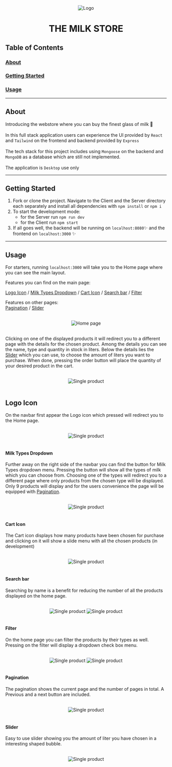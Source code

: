 <div align="center">
<img
  src="./client/src/Assets/Images/PinkCowIcon2.png"
  alt="Logo"
  title="Logo"
  style="display: margin: 0 auto; max-width: 300px">
<h1>THE MILK STORE</h1>
</div>

## Table of Contents

### [About](#about)
### [Getting Started](#getting_started)
### [Usage](#usage)

---
## About
Introducing the webstore where you can buy the finest glass of milk 🥛
<br><br> In this full stack application users can experience the UI provided by `React` and `Tailwind` on the frontend and backend provided by `Express`
<br><br> The tech stack for this project includes using `Mongoose` on the backend and `MongoDB` as a database which are still not implemented.
<br><br>The application is `Desktop` use only

---
## Getting Started
1. Fork or clone the project. Navigate to the Client and the Server directory each separately and install all dependencies with `npm install` or `npm i`
2. To start the development mode:
   * for the Server run `npm run dev`
   * for the Client run `npm start`
3. If all goes well, the backend will be running on `localhost:8080`✨ and the frontend on `localhost:3000` ✨

---
## Usage
For starters, running `localhost:3000` will take you to the Home page where you can see the main layout.
<br>

 Features you can find on the main page: <br>

[Logo Icon](#logo_icon) / [Milk Types Dropdown](#milk_types_dropdown) / [Cart Icon](#cart_icon) / [Search bar](#search_bar) / [Filter](#filter) 

 Features on other pages: <br>
 [Pagination](#pagination) / [Slider](#slider)
 
<br>
<div align="center">
<img
  src="./_images/HomePage.png"
  alt="Home page"
  title="Home page"
  style="display: margin: 0 auto; max-width: 300px">
</div>

<br>

Clicking on one of the displayed products it will redirect you to a different page with the details for the chosen product. Among the details you can see the name, type and quantity in stock in liters. Below the details lies the [Slider](#slider) which you can use, to choose the amount of liters you want to purchase. When done, pressing the order button will place the quantity of your desired product in the cart.

<br>

<div align="center">
<img
  src="./_images/Single.png"
  alt="Single product"
  title="Single product"
  style="display: margin: 0 auto; max-width: 300px">
</div>

<br>

## Logo Icon
On the navbar first appear the Logo icon which pressed will redirect you to the Home page.

<br>

<div align="center">
<img
  src="./_images/Logo.png"
  alt="Single product"
  title="Single product"
>
</div>

<br>

#### Milk Types Dropdown
Further away on the right side of the navbar you can find the button for  Milk Types dropdown menu. Pressing the button will show all the types of milk which you can choose from. Choosing one of the types will redirect you to a different page where only products from the chosen type will be displayed. Only 9 products will display and for the users convenience the page will be equipped with [Pagination](#Pagination).

<br>

<div align="center">
<img
  src="./_images/Milk Type Dropdown.png"
  alt="Single product"
  title="Single product"
  style="display: margin: 0 auto; max-width: 300px">
</div>

<br>

#### Cart Icon
The Cart icon displays how many products have been chosen for purchase and clicking on it will show a slide menu with all the chosen products (in development)

<br>

<div align="center">
<img
  src="./_images/Cart.png"
  alt="Single product"
  title="Single product"
  style="display: margin: 0 auto; max-width: 300px">
</div>

<br>

#### Search bar
Searching by name is a benefit for reducing the number of all the products displayed on the home page.

<br>

<div align="center">
<img
  src="./_images/Search1.png"
  alt="Single product"
  title="Single product"
  style="display: margin: 0 auto; max-width: 300px">
<img
  src="./_images/Search2.png"
  alt="Single product"
  title="Single product"
  style="display: margin: 0 auto; max-width: 300px">
</div>

<br>

#### Filter 
On the home page you can filter the products by their types as well. Pressing on the filter will display a dropdown check box menu.

<br>

<div align="center">
<img
  src="./_images/Filter.png"
  alt="Single product"
  title="Single product"
  style="display: margin: 0 auto; max-width: 300px">
<img
  src="./_images/OpendFilter.png"
  alt="Single product"
  title="Single product"
  style="display: margin: 0 auto; max-width: 300px">

</div>

<br>

#### Pagination 
The pagination shows the current page and the number of pages in total. A Previous and a next button are included.

<br>

<div align="center">
<img
  src="./_images/Pagination.png"
  alt="Single product"
  title="Single product"
  style="display: margin: 0 auto; max-width: 300px">
</div>

<br>

#### Slider 
Easy to use slider showing you the amount of liter you have chosen in a interesting shaped bubble.

<br>

<div align="center">
<img
  src="./_images/Slider.png"
  alt="Single product"
  title="Single product"
  style="display: margin: 0 auto; max-width: 300px">

</div>